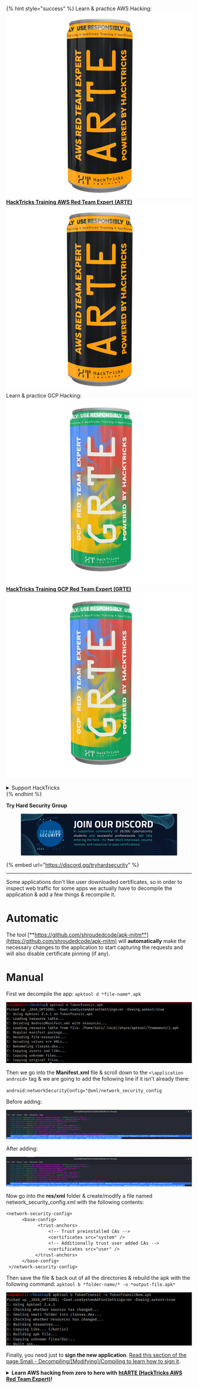 

{% hint style="success" %}
Learn & practice AWS Hacking:<img src="/.gitbook/assets/arte.png" alt="" data-size="line">[**HackTricks Training AWS Red Team Expert (ARTE)**](https://training.hacktricks.xyz/courses/arte)<img src="/.gitbook/assets/arte.png" alt="" data-size="line">\
Learn & practice GCP Hacking: <img src="/.gitbook/assets/grte.png" alt="" data-size="line">[**HackTricks Training GCP Red Team Expert (GRTE)**<img src="/.gitbook/assets/grte.png" alt="" data-size="line">](https://training.hacktricks.xyz/courses/grte)

<details>

<summary>Support HackTricks</summary>

* Check the [**subscription plans**](https://github.com/sponsors/carlospolop)!
* **Join the** 💬 [**Discord group**](https://discord.gg/hRep4RUj7f) or the [**telegram group**](https://t.me/peass) or **follow** us on **Twitter** 🐦 [**@hacktricks\_live**](https://twitter.com/hacktricks\_live)**.**
* **Share hacking tricks by submitting PRs to the** [**HackTricks**](https://github.com/carlospolop/hacktricks) and [**HackTricks Cloud**](https://github.com/carlospolop/hacktricks-cloud) github repos.

</details>
{% endhint %}

**Try Hard Security Group**

<figure><img src="/.gitbook/assets/telegram-cloud-document-1-5159108904864449420.jpg" alt=""><figcaption></figcaption></figure>

{% embed url="https://discord.gg/tryhardsecurity" %}

***

Some applications don't like user downloaded certificates, so in order to inspect web traffic for some apps we actually have to decompile the application & add a few things & recompile it.

# Automatic

The tool [**https://github.com/shroudedcode/apk-mitm**](https://github.com/shroudedcode/apk-mitm) will **automatically** make the necessary changes to the application to start capturing the requests and will also disable certificate pinning (if any).

# Manual

First we decompile the app: `apktool d *file-name*.apk`

![](../../.gitbook/assets/img9.png)

Then we go into the **Manifest.xml** file & scroll down to the `<\application android>` tag & we are going to add the following line if it isn't already there:

`android:networkSecurityConfig="@xml/network_security_config`

Before adding:

![](../../.gitbook/assets/img10.png)

After adding:

![](../../.gitbook/assets/img11.png)

Now go into the **res/xml** folder & create/modify a file named network\_security\_config.xml with the following contents:

```markup
<network-security-config>  
      <base-config>  
            <trust-anchors>  
                <!-- Trust preinstalled CAs -->  
                <certificates src="system" />  
                <!-- Additionally trust user added CAs -->  
                <certificates src="user" />  
           </trust-anchors>  
      </base-config>  
 </network-security-config>
```

Then save the file & back out of all the directories & rebuild the apk with the following command: `apktool b *folder-name/* -o *output-file.apk*`

![](../../.gitbook/assets/img12.png)

Finally, you need just to **sign the new application**. [Read this section of the page Smali - Decompiling/\[Modifying\]/Compiling to learn how to sign it](smali-changes.md#sing-the-new-apk).

<details>

**Try Hard Security Group**

<figure><img src="/.gitbook/assets/telegram-cloud-document-1-5159108904864449420.jpg" alt=""><figcaption></figcaption></figure>

{% embed url="https://discord.gg/tryhardsecurity" %}

<summary><strong>Learn AWS hacking from zero to hero with</strong> <a href="https://training.hacktricks.xyz/courses/arte"><strong>htARTE (HackTricks AWS Red Team Expert)</strong></a><strong>!</strong></summary>

Other ways to support HackTricks:

* If you want to see your **company advertised in HackTricks** or **download HackTricks in PDF** Check the [**SUBSCRIPTION PLANS**](https://github.com/sponsors/carlospolop)!
* Get the [**official PEASS & HackTricks swag**](https://peass.creator-spring.com)
* Discover [**The PEASS Family**](https://opensea.io/collection/the-peass-family), our collection of exclusive [**NFTs**](https://opensea.io/collection/the-peass-family)
* **Join the** 💬 [**Discord group**](https://discord.gg/hRep4RUj7f) or the [**telegram group**](https://t.me/peass) or **follow** us on **Twitter** 🐦 [**@carlospolopm**](https://twitter.com/hacktricks_live)**.**
* **Share your hacking tricks by submitting PRs to the** [**HackTricks**](https://github.com/carlospolop/hacktricks) and [**HackTricks Cloud**](https://github.com/carlospolop/hacktricks-cloud) github repos.

</details>



